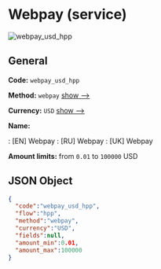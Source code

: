 
# Webpay (service) 
![webpay_usd_hpp](https://static.openfintech.io/payment_methods/webpay_usd_hpp/logo.svg?w=400&c=v0.59.26#w200)  

## General 
 
**Code:** `webpay_usd_hpp` 
 
**Method:** `webpay` 
 [show -->](/payment-methods/webpay/) 
 
**Currency:** `USD` [show -->](/currencies/USD/) 
 
**Name:** 
 
:	[EN] Webpay 
:	[RU] Webpay 
:	[UK] Webpay 
 
**Amount limits:** from `0.01` to `100000` USD 

## JSON Object 

```json
{
  "code":"webpay_usd_hpp",
  "flow":"hpp",
  "method":"webpay",
  "currency":"USD",
  "fields":null,
  "amount_min":0.01,
  "amount_max":100000
}
```  
